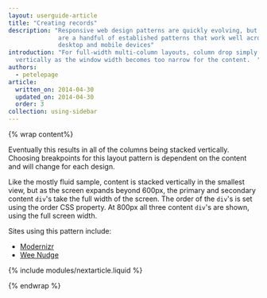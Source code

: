 ```yaml
---
layout: userguide-article
title: "Creating records"
description: "Responsive web design patterns are quickly evolving, but there
              are a handful of established patterns that work well across the
              desktop and mobile devices"
introduction: "For full-width multi-column layouts, column drop simply stacks the columns
  vertically as the window width becomes too narrow for the content.  "
authors:
  - petelepage
article:
  written_on: 2014-04-30
  updated_on: 2014-04-30
  order: 3
collection: using-sidebar
---
```


{% wrap content%}

Eventually
this results in all of the columns being stacked vertically.  Choosing
breakpoints for this layout pattern is dependent on the content and will change
for each design.


Like the mostly fluid sample, content is stacked vertically in the smallest
view, but as the screen expands beyond 600px, the primary and secondary content
`div`'s take the full width of the screen.  The order of the `div`'s is set using
the order CSS property.  At 800px all three content `div`'s are shown, using the
full screen width.

Sites using this pattern include:

 * [Modernizr](http://modernizr.com/)
 * [Wee Nudge](http://weenudge.com/)


{% include modules/nextarticle.liquid %}

{% endwrap %}
